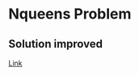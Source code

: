 # Nqueens Problem


## Solution improved

[Link](https://github.com/woongjoonchoi/CodingTest/blob/main/geeksforgeeks/Backtracking/Nqueens/README.md)